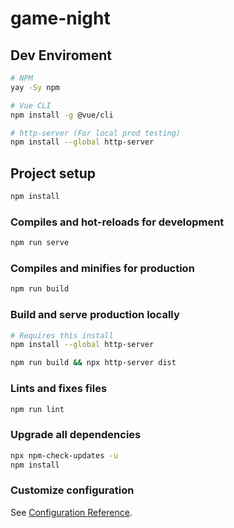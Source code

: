 # game-night

## Dev Enviroment
```sh
# NPM
yay -Sy npm

# Vue CLI
npm install -g @vue/cli 

# http-server (For local prod testing)
npm install --global http-server
```

## Project setup
```sh
npm install
```

### Compiles and hot-reloads for development
```sh
npm run serve
```

### Compiles and minifies for production
```sh
npm run build
```

### Build and serve production locally
```sh
# Requires this install
npm install --global http-server

npm run build && npx http-server dist
```

### Lints and fixes files
```sh
npm run lint
```

### Upgrade all dependencies
```sh
npx npm-check-updates -u 
npm install
```

### Customize configuration
See [Configuration Reference](https://cli.vuejs.org/config/).
